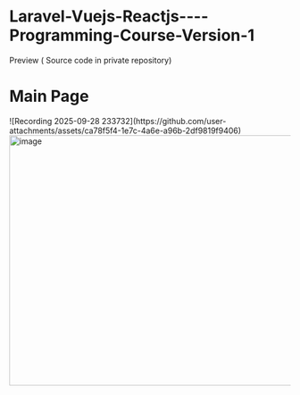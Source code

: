 # Laravel-Vuejs-Reactjs----Programming-Course-Version-1

Preview ( Source code in private repository)

<h1>Main Page</h1>
![Recording 2025-09-28 233732](https://github.com/user-attachments/assets/ca78f5f4-1e7c-4a6e-a96b-2df9819f9406)
<img width="959" height="448" alt="image" src="https://github.com/user-attachments/assets/4fe20816-5344-4a55-9774-45cae0518a18" />
